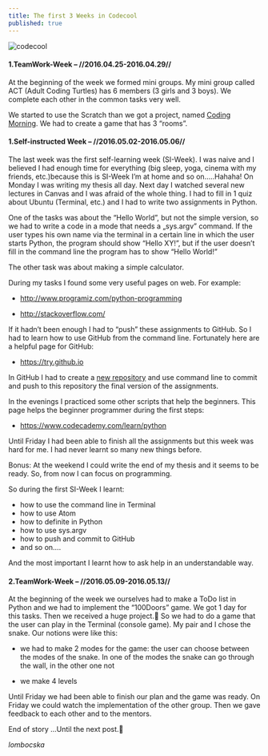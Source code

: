 ```yaml
---
title: The first 3 Weeks in Codecool
published: true
---
```


![codecool](/blog/img/img_posts/codecool_1-3.jpg "codecool")

#### 1.TeamWork-Week  –  //2016.04.25-2016.04.29// </br>




At the beginning of the week we formed mini groups. My mini group called ACT (Adult Coding Turtles) has 6 members (3 girls and 3 boys). We complete each other in the common tasks very well.

We started to use the Scratch than we got a project, named [Coding Morning](https://scratch.mit.edu/projects/107239803/). We had to create a game that has 3 “rooms”.



#### 1.Self-instructed Week  – //2016.05.02-2016.05.06// </br>




The last week was the first self-learning week (SI-Week). I was naive and I believed I had enough time for everything (big sleep, yoga, cinema with my friends, etc.)because this is SI-Week I’m at home and so on…..Hahaha!  On Monday I was writing my thesis all day. Next day I watched several new lectures in Canvas and I was afraid of the whole thing. I had to fill in 1 quiz about Ubuntu (Terminal, etc.) and I had to write two assignments in Python.

One of the tasks was about the “Hello World”, but not the simple version, so we had to write a code in a mode that needs a „sys.argv” command. If the user types his own name via the terminal in a certain line in which the user starts Python, the program should show “Hello XY!”, but if the user doesn’t fill in the command line the program has to show “Hello World!”

The other task was about making a simple calculator.

During my tasks I found some very useful pages on web. For example:

- http://www.programiz.com/python-programming

- http://stackoverflow.com/


If it hadn’t been enough I had to “push” these assignments to GitHub. So I had to learn how to use GitHub from the command line. Fortunately here are a helpful page for GitHub:

- https://try.github.io

In GitHub I had to create a [new repository](https://github.com/lombocska/hello_world_lombos.monika) and use command line to commit and push to this repository the final version of the assignments.


In the evenings I practiced some other scripts that help the beginners. This page helps the beginner programmer during the first steps:

- https://www.codecademy.com/learn/python


Until Friday I had been able to finish all the assignments but this week was hard for me.
I had never learnt so many new things before.


Bonus: At the weekend I could write the end of my thesis and it seems to be ready. So, from now I can focus on programming.

So during the first SI-Week I learnt:

- how to use the command line in Terminal
- how to use Atom
- how to definite in Python
- how to use sys.argv
- how to push and commit to GitHub
- and so on….


And the most important I learnt how to ask help in an understandable way.



#### 2.TeamWork-Week – //2016.05.09-2016.05.13// </br>




At the beginning of the week we ourselves had to make a ToDo list in Python and we had to implement the “100Doors” game. We got 1 day for this tasks. Then we received a huge project.🙂 So we had to do a game that the user can play in the Terminal (console game). My pair and I chose the snake. Our notions were like this:

- we had to make 2 modes for the game: the user can choose between the modes of the snake. In one of the modes the snake can go through the wall, in the other one not

- we make 4 levels


Until Friday we had been able to finish our plan and the game was ready. On Friday we could watch the implementation of the other group. Then we gave feedback to each other and to the mentors.

End of story …Until the next post.🙂

_lombocska_

